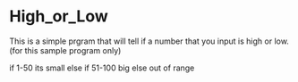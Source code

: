 # High_or_Low
This is a simple prgram that will tell if a number that you input is high or low. (for this sample program only)

if 1-50 its small
else if 51-100 big
else out of range

